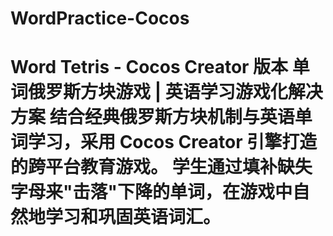 # WordPractice-Cocos
# Word Tetris - Cocos Creator 版本  **单词俄罗斯方块游戏 | 英语学习游戏化解决方案**  结合经典俄罗斯方块机制与英语单词学习，采用 Cocos Creator 引擎打造的跨平台教育游戏。 学生通过填补缺失字母来"击落"下降的单词，在游戏中自然地学习和巩固英语词汇。
